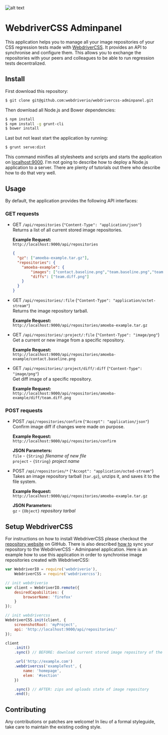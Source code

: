 ![alt text](http://www.christian-bromann.com/webdrivercss-adminpanel.png "WebdriverCSS Adminpanel")

WebdriverCSS Adminpanel
=======================

This application helps you to manage all your image repositories of your CSS regression tests made with [WebdriverCSS](https://github.com/webdriverio/webdrivercss).
It provides an API to synchronise and configure them. This allows you to exchange the repositories with your peers and
colleagues to be able to run regression tests decentralized.

## Install

First download this repository:

```sh
$ git clone git@github.com:webdriverio/webdrivercss-adminpanel.git
```

Then download all Node.js and Bower dependencies:

```sh
$ npm install
$ npm install -g grunt-cli
$ bower install
```

Last but not least start the application by running:

```sh
$ grunt serve:dist
```

This command minifies all stylesheets and scripts and starts the application on [localhost:9000](http://localhost:9000).
I'm not going to describe how to deploy a Node.js application to a server. There are plenty of tutorials out there who
describe how to do that very well.

## Usage

By default, the application provides the following API interfaces:

### GET requests

* GET `/api/repositories` (`"Content-Type": "application/json"`)<br>
  Returns a list of all current stored image repositories.<br>

  **Example Request:**<br>
  `http://localhost:9000/api/repositories`

  ```json
  {
    "gz": ["amoeba-example.tar.gz"],
    "repositories": {
      "amoeba-example": {
          "images": ["contact.baseline.png","team.baseline.png","team.regression.png"],
          "diffs": ["team.diff.png"]
      }
    }
  }
  ```

* GET `/api/repositories/:file` (`"Content-Type": "application/octet-stream"`)<br>
  Returns the image repository tarball.

  **Example Request:**<br>
  `http://localhost:9000/api/repositories/amoeba-example.tar.gz`

* GET `/api/repositories/:project/:file` (`"Content-Type": "image/png"`)<br>
  Get a current or new image from a specific repository.

  **Example Request:**<br>
  `http://localhost:9000/api/repositories/amoeba-example/contact.baseline.png`

* GET `/api/repositories/:project/diff/:diff` (`"Content-Type": "image/png"`)<br>
  Get diff image of a specific repository.

  **Example Request:**<br>
  `http://localhost:9000/api/repositories/amoeba-example/diff/team.diff.png`

### POST requests

* POST `/api/repositories/confirm` (`"Accept": "application/json"`)<br>
  Confirm image diff if changes were made on purpose.

  **Example Request:**<br>
  `http://localhost:9000/api/repositories/confirm`

  **JSON Parameters:**<br>
    `file`    - `{String}`  *filename of new file*<br>
    `project` - `{String}`  *project name*

* POST `/api/repositories/*` (`"Accept": "application/octed-stream"`)<br>
  Takes an image repository tarball (`tar.gz`),
  unzips it, and saves it to the file system.

  **Example Request:**<br>
  `http://localhost:9000/api/repositories/amoeba-example.tar.gz`

  **JSON Parameters:**<br>
    `gz` - `{Object}`  *repository tarbal*

## Setup WebdriverCSS

For instructions on how to install WebdriverCSS please checkout the [repository website](https://github.com/webdriverio/webdrivercss)
on GitHub. There is also described [how to](https://github.com/webdriverio/webdrivercss#synchronize-your-taken-images) sync your
repository to the WebdriverCSS - Adminpanel application. Here is an example how to use this application in order to synchronise
image repositories created with WebdriverCSS:

```js
var WebdriverIO = require('webdriverio'),
    WebdriverCSS = require('webdrivercss');

// init webdriverio
var client = WebdriverIO.remote({
    desiredCapabilities: {
        browserName: 'firefox'
    }
});

// init webdrivercss
WebdriverCSS.init(client, {
    screenshotRoot: 'myProject',
    api: 'http://localhost:9000/api/repositories/'
});

client
    .init()
    .sync() // BEFORE: download current stored image repository of the project (if existing)

    .url('http://example.com')
    .webdrivercss('exampleTest', {
        name: 'homepage',
        elem: '#section'
    })

    .sync() // AFTER: zips and uploads state of image repository
    .end();
```

## Contributing
Any contributions or patches are welcome! In lieu of a formal styleguide, take care to maintain the existing coding style.
